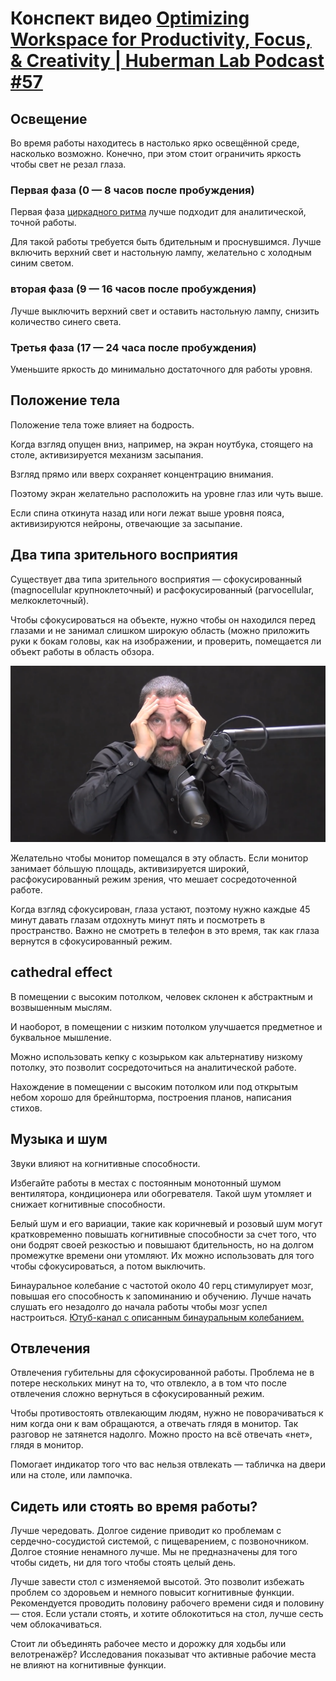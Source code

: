 # Конспект видео [Optimizing Workspace for Productivity, Focus, & Creativity | Huberman Lab Podcast #57](https://www.youtube.com/watch?v=Ze2pc6NwsHQ)

## Освещение

Во время работы находитесь в настолько ярко освещённой среде, насколько возможно. Конечно, при этом стоит ограничить яркость чтобы свет не резал глаза.

### Первая фаза (0 — 8 часов после пробуждения)

Первая фаза [циркадного ритма](https://ru.wikipedia.org/wiki/циркадный_ритм) лучше подходит для аналитической, точной работы.

Для такой работы требуется быть бдительным и проснувшимся. Лучше включить верхний свет и настольную лампу, желательно с холодным синим светом.

### вторая фаза (9 — 16 часов после пробуждения)

Лучше выключить верхний свет и оставить настольную лампу, снизить количество синего света.

### Третья фаза (17 — 24 часа после пробуждения)

Уменьшите яркость до минимально достаточного для работы уровня.

## Положение тела

Положение тела тоже влияет на бодрость.

Когда взгляд опущен вниз, например, на экран ноутбука, стоящего на столе, активизируется механизм засыпания.

Взгляд прямо или вверх сохраняет концентрацию внимания.

Поэтому экран желательно расположить на уровне глаз или чуть выше.

Если спина откинута назад или ноги лежат выше уровня пояса, активизируются нейроны, отвечающие за засыпание.

## Два типа зрительного восприятия

Существует два типа зрительного восприятия — сфокусированный (magnocellular крупноклеточный) и расфокусированный (parvocellular, мелкоклеточный).

Чтобы сфокусироваться на объекте, нужно чтобы он находился перед глазами и не занимал слишком широкую область (можно приложить руки к бокам головы, как на изображении, и проверить, помещается ли объект работы в область обзора.

![](andrew-huberman-optimizing-workspace-summary-1.png)

Желательно чтобы монитор помещался в эту область. Если монитор занимает бóльшую площадь, активизируется широкий, расфокусированный режим зрения, что мешает сосредоточенной работе.

Когда взгляд сфокусирован, глаза устают, поэтому нужно каждые 45 минут давать глазам отдохнуть минут пять и посмотреть в пространство. Важно не смотреть в телефон в это время, так как глаза вернутся в сфокусированный режим.

## cathedral effect

В помещении с высоким потолком, человек склонен к абстрактным и возвышенным мыслям.

И наоборот, в помещении с низким потолком улучшается предметное и буквальное мышление.

Можно использовать кепку с козырьком как альтернативу низкому потолку, это позволит сосредоточиться на аналитической работе.

Нахождение в помещении с высоким потолком или под открытым небом хорошо для брейншторма, построения планов, написания стихов.

## Музыка и шум

Звуки влияют на когнитивные способности.

Избегайте работы в местах с постоянным монотонный шумом вентилятора, кондиционера или обогревателя. Такой шум утомляет и снижает когнитивные способности.

Белый шум и его вариации, такие как коричневый и розовый шум могут кратковременно повышать когнитивные способности за счет того, что они бодрят своей резкостью и повышают бдительность, но на долгом промежутке времени они утомляют. Их можно использовать для того чтобы сфокусироваться, а потом выключить.

Бинауральное колебание с частотой около 40 герц стимулирует мозг, повышая его способность к запоминанию и обучению.
Лучше начать слушать его незадолго до начала работы чтобы мозг успел настроиться.
[Ютуб-канал с описанным бинауральным колебанием.](https://www.youtube.com/c/BinauralRelaxation)

## Отвлечения

Отвлечения губительны для сфокусированной работы.
Проблема не в потере нескольких минут на то, что отвлекло, а в том что после отвлечения сложно вернуться в сфокусированный режим.

Чтобы противостоять отвлекающим людям, нужно не поворачиваться к ним когда они к вам обращаются, а отвечать глядя в монитор. Так разговор не затянется надолго. Можно просто на всё отвечать «нет», глядя в монитор.

Помогает индикатор того что вас нельзя отвлекать — табличка на двери или на столе, или лампочка.

## Сидеть или стоять во время работы?

Лучше чередовать. Долгое сидение приводит ко проблемам с сердечно-сосудистой системой, с пищеварением, с позвоночником. Долгое стояние ненамного лучше. Мы не предназначены для того чтобы сидеть, ни для того чтобы стоять целый день.

Лучше завести стол с изменяемой высотой. Это позволит избежать проблем со здоровьем и немного повысит когнитивные функции.
Рекомендуется проводить половину рабочего времени сидя и половину — стоя.
Если устали стоять, и хотите облокотиться на стол, лучше сесть чем облокачиваться.

Стоит ли объединять рабочее место и дорожку для ходьбы или велотренажёр?
Исследования показыват что активные рабочие места не влияют на когнитивные функции.
